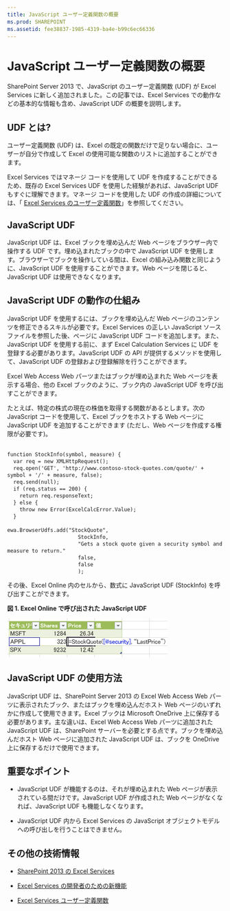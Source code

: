 ```yaml
---
title: JavaScript ユーザー定義関数の概要
ms.prod: SHAREPOINT
ms.assetid: fee38837-1985-4319-ba4e-b99c6ec66336
---
```



# JavaScript ユーザー定義関数の概要
SharePoint Server 2013 で、JavaScript のユーザー定義関数 (UDF) が Excel Services に新しく追加されました。この記事では、Excel Services での動作などの基本的な情報も含め、JavaScript UDF の概要を説明します。
## UDF とは?
<a name="xlsWhatAreUdfs"> </a>

ユーザー定義関数 (UDF) は、Excel の既定の関数だけで足りない場合に、ユーザーが自分で作成して Excel の使用可能な関数のリストに追加することができます。
  
    
    
Excel Services ではマネージ コードを使用して UDF を作成することができるため、既存の Excel Services UDF を使用した経験があれば、JavaScript UDF もすぐに理解できます。マネージ コードを使用した UDF の作成の詳細については、「 [Excel Services のユーザー定義関数](excel-services-user-defined-functions.md)」を参照してください。
  
    
    

## JavaScript UDF
<a name="xlsJsUDFs"> </a>

JavaScript UDF は、Excel ブックを埋め込んだ Web ページをブラウザー内で操作する UDF です。埋め込まれたブックの中で JavaScript UDF を使用します。ブラウザーでブックを操作している間は、Excel の組み込み関数と同じように、JavaScript UDF を使用することができます。Web ページを閉じると、JavaScript UDF は使用できなくなります。
  
    
    

## JavaScript UDF の動作の仕組み
<a name="xlsJsUDFs"> </a>

JavaScript UDF を使用するには、ブックを埋め込んだ Web ページのコンテンツを修正できるスキルが必要です。Excel Services の正しい JavaScript ソース ファイルを参照した後、ページに JavaScript UDF コードを追加します。また、JavaScript UDF を使用する前に、まず Excel Calculation Services に UDF を登録する必要があります。JavaScript UDF の API が提供するメソッドを使用して、JavaScript UDF の登録および登録解除を行うことができます。
  
    
    
Excel Web Access Web パーツまたはブックが埋め込まれた Web ページを表示する場合、他の Excel ブックのように、ブック内の JavaScript UDF を呼び出すことができます。
  
    
    
たとえば、特定の株式の現在の株価を取得する関数があるとします。次の JavaScript コードを使用して、Excel ブックをホストする Web ページに JavaScript UDF を追加することができます (ただし、Web ページを作成する権限が必要です)。
  
    
    



```

function StockInfo(symbol, measure) {
  var req = new XMLHttpRequest();
  req.open('GET', 'http://www.contoso-stock-quotes.com/quote/' + symbol + '/' + measure, false); 
  req.send(null);
  if (req.status == 200) {
    return req.responseText;
  } else {
    throw new Error(ExcelCalcError.Value);
  }
 
ewa.BrowserUdfs.add("StockQuote",
                       StockInfo,
                       "Gets a stock quote given a security symbol and measure to return."
                       false,
                       false
                       );

```

その後、Excel Online 内のセルから、数式に JavaScript UDF (StockInfo) を呼び出すことができます。
  
    
    

**図 1. Excel Online で呼び出された JavaScript UDF**

  
    
    

  
    
    
![Excel Online で呼び出される JavaScript UDF](images/SPS15CON_xls_JsUdfinWebApp.jpg)
  
    
    

  
    
    

  
    
    

## JavaScript UDF の使用方法
<a name="xlsWhereUseJsUdfs"> </a>

JavaScript UDF は、SharePoint Server 2013 の Excel Web Access Web パーツに表示されたブック、またはブックを埋め込んだホスト Web ページのいずれかに作成して使用できます。Excel ブックは Microsoft OneDrive 上に保存する必要があります。主な違いは、Excel Web Access Web パーツに追加された JavaScript UDF は、SharePoint サーバーを必要とする点です。ブックを埋め込んだホスト Web ページに追加された JavaScript UDF は、ブックを OneDrive 上に保存するだけで使用できます。
  
    
    

## 重要なポイント
<a name="xlsWhereUseJsUdfs"> </a>


- JavaScript UDF が機能するのは、それが埋め込まれた Web ページが表示されている間だけです。JavaScript UDF が作成された Web ページがなくなれば、JavaScript UDF も機能しなくなります。
    
  
- JavaScript UDF 内から Excel Services の JavaScript オブジェクトモデルへの呼び出しを行うことはできません。
    
  

## その他の技術情報
<a name="bk_addresources"> </a>


-  [SharePoint 2013 の Excel Services](excel-services-in-sharepoint-2013.md)
    
  
-  [Excel Services の開発者のための新機能](09e96c8b-cb55-4fd1-a797-b50fbf0f9296.md)
    
  
-  [Excel Services ユーザー定義関数](http://msdn.microsoft.com/ja-jp/library/ms493934)
    
  

